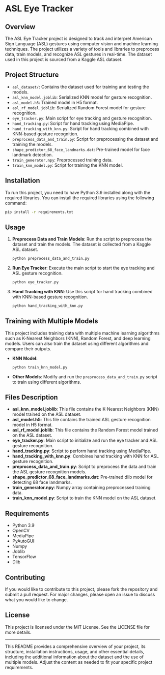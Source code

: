 

# ASL Eye Tracker

## Overview
The ASL Eye Tracker project is designed to track and interpret American Sign Language (ASL) gestures using computer vision and machine learning techniques. The project utilizes a variety of tools and libraries to preprocess data, train models, and recognize ASL gestures in real-time. The dataset used in this project is sourced from a Kaggle ASL dataset.

## Project Structure
- `asl_dataset/`: Contains the dataset used for training and testing the models.
- `asl_knn_model.joblib`: Serialized KNN model for gesture recognition.
- `asl_model.h5`: Trained model in H5 format.
- `asl_rf_model.joblib`: Serialized Random Forest model for gesture recognition.
- `eye_tracker.py`: Main script for eye tracking and gesture recognition.
- `hand_tracking.py`: Script for hand tracking using MediaPipe.
- `hand_tracking_with_knn.py`: Script for hand tracking combined with KNN-based gesture recognition.
- `preprocess_data_and_train.py`: Script for preprocessing the dataset and training the models.
- `shape_predictor_68_face_landmarks.dat`: Pre-trained model for face landmark detection.
- `train_generator.npy`: Preprocessed training data.
- `train_knn_model.py`: Script for training the KNN model.

## Installation
To run this project, you need to have Python 3.9 installed along with the required libraries. You can install the required libraries using the following command:

```sh
pip install -r requirements.txt
```

## Usage
1. **Preprocess Data and Train Models**:
   Run the script to preprocess the dataset and train the models. The dataset is collected from a Kaggle ASL dataset.
   ```sh
   python preprocess_data_and_train.py
   ```

2. **Run Eye Tracker**:
   Execute the main script to start the eye tracking and ASL gesture recognition.
   ```sh
   python eye_tracker.py
   ```

3. **Hand Tracking with KNN**:
   Use this script for hand tracking combined with KNN-based gesture recognition.
   ```sh
   python hand_tracking_with_knn.py
   ```

## Training with Multiple Models
This project includes training data with multiple machine learning algorithms such as K-Nearest Neighbors (KNN), Random Forest, and deep learning models. Users can also train the dataset using different algorithms and compare their outputs.

- **KNN Model**:
  ```sh
  python train_knn_model.py
  ```

- **Other Models**: Modify and run the `preprocess_data_and_train.py` script to train using different algorithms. 

## Files Description
- **asl_knn_model.joblib**: This file contains the K-Nearest Neighbors (KNN) model trained on the ASL dataset.
- **asl_model.h5**: This file contains the trained ASL gesture recognition model in H5 format.
- **asl_rf_model.joblib**: This file contains the Random Forest model trained on the ASL dataset.
- **eye_tracker.py**: Main script to initialize and run the eye tracker and ASL gesture recognition.
- **hand_tracking.py**: Script to perform hand tracking using MediaPipe.
- **hand_tracking_with_knn.py**: Combines hand tracking with KNN for ASL gesture recognition.
- **preprocess_data_and_train.py**: Script to preprocess the data and train the ASL gesture recognition models.
- **shape_predictor_68_face_landmarks.dat**: Pre-trained dlib model for detecting 68 face landmarks.
- **train_generator.npy**: Numpy array containing preprocessed training data.
- **train_knn_model.py**: Script to train the KNN model on the ASL dataset.

## Requirements
- Python 3.9
- OpenCV
- MediaPipe
- PyAutoGUI
- Numpy
- Joblib
- TensorFlow
- Dlib

## Contributing
If you would like to contribute to this project, please fork the repository and submit a pull request. For major changes, please open an issue to discuss what you would like to change.

## License
This project is licensed under the MIT License. See the LICENSE file for more details.

---

This README provides a comprehensive overview of your project, its structure, installation instructions, usage, and other essential details, including the additional information about the dataset and the use of multiple models. Adjust the content as needed to fit your specific project requirements.
